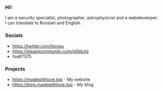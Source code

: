 ### Hi!

I am a security specialist, photographer, astrophysicist and a webdeveloper.
I can translate to Russian and English.

### Socials

* https://twitter.com/forusu
* https://steamcommunity.com/id/kkzts
* fsq#7375

### Projects

* https://madewithlove.top - My website
* https://blog.madewithlove.top - My blog
